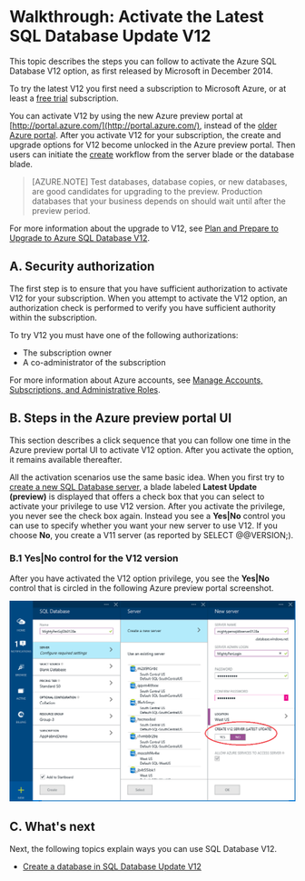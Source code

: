 <properties
	pageTitle="Walkthrough: Activate the latest SQL Database Update V12"
	description="Describes the steps for trying the V12 version of Azure SQL Database, by using the new Microsoft Azure portal UI."
	services="sql-database"
	documentationCenter=""
	authors="MightyPen"
	manager="jeffreyg"
	editor=""/>


<tags
	ms.service="sql-database"
	ms.workload="data-management" 
	ms.tgt_pltfrm="na"
	ms.devlang="na"
	ms.topic="article"
	ms.date="04/28/2015"
	ms.author="genemi"/>


# Walkthrough: Activate the Latest SQL Database Update V12

This topic describes the steps you can follow to activate the Azure SQL Database V12 option, as first released by Microsoft in December 2014.

To try the latest V12 you first need a subscription to Microsoft Azure, or at least a [free trial](http://azure.microsoft.com/pricing/free-trial/) subscription.

You can activate V12 by using the new Azure preview portal at [http://portal.azure.com/](http://portal.azure.com/), instead of the [older Azure portal](http://manage.windowsazure.com/). After you activate V12 for your subscription, the create and upgrade options for V12 become unlocked in the Azure preview portal. Then users can initiate the [create](sql-database-create.md) workflow from the server blade or the database blade.

> [AZURE.NOTE]
> Test databases, database copies, or new databases, are good candidates for upgrading to the preview. Production databases that your business depends on should wait until after the preview period.

For more information about the upgrade to V12, see [Plan and Prepare to Upgrade to Azure SQL Database V12](sql-database-v12-plan-prepare-upgrade.md).


## A. Security authorization

The first step is to ensure that you have sufficient authorization to activate V12 for your subscription. When you attempt to activate the V12 option, an authorization check is performed to verify you have sufficient authority within the subscription.

 To try V12 you must have one of the following authorizations:

- The subscription owner
- A co-administrator of the subscription

For more information about Azure accounts, see [Manage Accounts, Subscriptions, and Administrative Roles](http://msdn.microsoft.com/library/hh531793.aspx).

## B. Steps in the Azure preview portal UI

This section describes a click sequence that you can follow one time in the Azure preview portal UI to activate V12 option. After you activate the option, it remains available thereafter.

All the activation scenarios use the same basic idea. When you first try to [create a new SQL Database server](sql-database-create.md), a blade labeled **Latest Update (preview)** is displayed that offers a check box that you can select to activate your privilege to use V12 version. After you activate the privilege, you never see the check box again. Instead you see a **Yes|No** control you can use to specify whether you want your new server to use V12. If you choose **No**, you create a V11 server (as reported by SELECT @@VERSION;).

### B.1 Yes|No control for the V12 version

After you have activated the V12 option privilege, you see the **Yes|No** control that is circled in the following Azure preview portal screenshot.

![YesNoOptionForTheV12Preview][Image1]


## C. What's next

Next, the following topics explain ways you can use SQL Database V12.

- [Create a database in SQL Database Update V12](sql-database-create.md)


<!-- References, Images. -->
[Image1]: ./media/sql-database-v12-sign-up/V12Preview-YesNo-Option-New-SQLDatabase-Server-Newserver-Screenshot-e23.png

